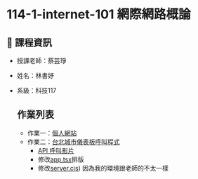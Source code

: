 # 114-1-internet-101 網際網路概論

## 📌 課程資訊
- 授課老師：蔡芸琤
- 姓名：林書妤
- 系級：科技117

  ## 作業列表
  - 作業一：[個人網站](https://shuuuuyu.github.io/114-1-internet-101/)
  - 作業二：[台北城市儀表板呼叫程式](https://github.com/shuuuuyu/114-1-internet-101-hw2-TaipeiDashBoard)
    - [API 呼叫影片](https://youtu.be/m8NYgs95llw)
    - 修改[app.tsx]([hw_2/my-app/src/App.tsx](https://github.com/shuuuuyu/114-1-internet-101-hw2-TaipeiDashBoard/blob/main/src/App.tsx))排版
    - 修改[server.cjs](https://github.com/shuuuuyu/114-1-internet-101-hw2-TaipeiDashBoard/blob/main/server.cjs)) 因為我的環境跟老師的不太一樣
